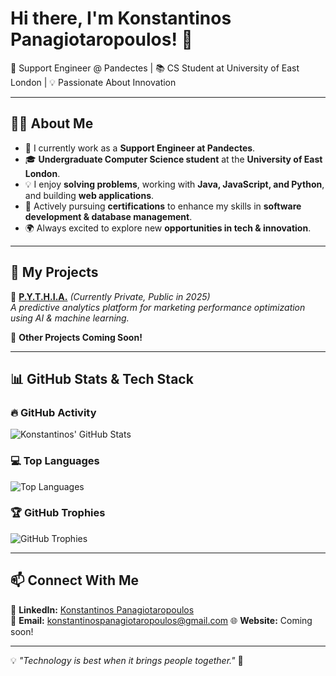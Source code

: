 # Hi there, I'm Konstantinos Panagiotaropoulos! 👋  
🚀 Support Engineer @ Pandectes | 📚 CS Student at University of East London | 💡 Passionate About Innovation  

---
## 👨‍💻 About Me  
- 🎯 I currently work as a **Support Engineer at Pandectes**.  
- 🎓 **Undergraduate Computer Science student** at the **University of East London**.  
- 💡 I enjoy **solving problems**, working with **Java, JavaScript, and Python**, and building **web applications**.  
- 📖 Actively pursuing **certifications** to enhance my skills in **software development & database management**.  
- 🌍 Always excited to explore new **opportunities in tech & innovation**.  

---
## 🚀 My Projects  
🔹 **[P.Y.T.H.I.A.](#)** *(Currently Private, Public in 2025)*  
*A predictive analytics platform for marketing performance optimization using AI & machine learning.*  

🔹 **Other Projects Coming Soon!**  

---
## 📊 GitHub Stats & Tech Stack  

### 🔥 **GitHub Activity**
![Konstantinos' GitHub Stats](https://github-readme-stats.vercel.app/api?username=gaswiz&show_icons=true&theme=radical)  

### 💻 **Top Languages**
![Top Languages](https://github-readme-stats.vercel.app/api/top-langs/?username=gaswiz&layout=compact&theme=radical)  

### 🏆 **GitHub Trophies**
![GitHub Trophies](https://github-profile-trophy.vercel.app/?username=gaswiz&theme=darkhub&margin-w=15)  

---
## 📫 Connect With Me  
💼 **LinkedIn:** [Konstantinos Panagiotaropoulos](https://www.linkedin.com/in/kp-18b477267/)  
📧 **Email:** konstantinospanagiotaropoulos@gmail.com
🌐 **Website:** Coming soon!  

---
💡 *"Technology is best when it brings people together."* 🚀
